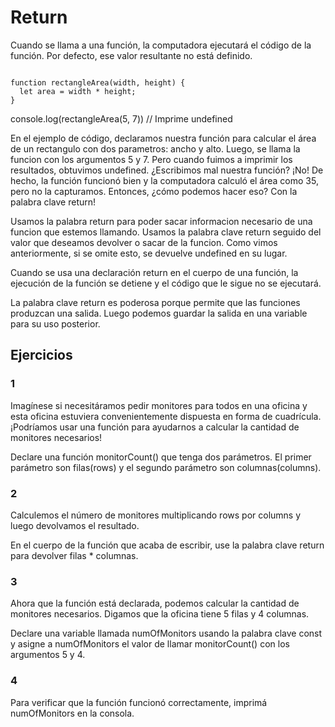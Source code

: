 # Return

Cuando se llama a una función, la computadora ejecutará el código de la función. Por defecto, ese valor resultante no está definido.

~~~

function rectangleArea(width, height) {
  let area = width * height;
}

~~~

console.log(rectangleArea(5, 7)) // Imprime undefined

En el ejemplo de código, declaramos nuestra función para calcular el área de un rectangulo con dos parametros: ancho y alto. Luego, se llama la funcion con los argumentos 5 y 7. Pero cuando fuimos a imprimir los resultados, obtuvimos undefined. ¿Escribimos mal nuestra función? ¡No! De hecho, la función funcionó bien y la computadora calculó el área como 35, pero no la capturamos. Entonces, ¿cómo podemos hacer eso? Con la palabra clave return!

Usamos la palabra return para poder sacar informacion necesario de una funcion que estemos llamando. Usamos la palabra clave return seguido del valor que deseamos devolver o sacar de la funcion. Como vimos anteriormente, si se omite esto, se devuelve undefined en su lugar.

Cuando se usa una declaración return en el cuerpo de una función, la ejecución de la función se detiene y el código que le sigue no se ejecutará.

La palabra clave return es poderosa porque permite que las funciones produzcan una salida. Luego podemos guardar la salida en una variable para su uso posterior.

## Ejercicios

### 1

Imagínese si necesitáramos pedir monitores para todos en una oficina y esta oficina estuviera convenientemente dispuesta en forma de cuadrícula. ¡Podríamos usar una función para ayudarnos a calcular la cantidad de monitores necesarios!

Declare una función monitorCount() que tenga dos parámetros. El primer parámetro son filas(rows) y el segundo parámetro son columnas(columns).

### 2

Calculemos el número de monitores multiplicando rows por columns y luego devolvamos el resultado.

En el cuerpo de la función que acaba de escribir, use la palabra clave return para devolver filas * columnas.

### 3

Ahora que la función está declarada, podemos calcular la cantidad de monitores necesarios. Digamos que la oficina tiene 5 filas y 4 columnas.

Declare una variable llamada numOfMonitors usando la palabra clave const y asigne a numOfMonitors el valor de llamar monitorCount() con los argumentos 5 y 4.

### 4

Para verificar que la función funcionó correctamente, imprimá numOfMonitors en la consola.